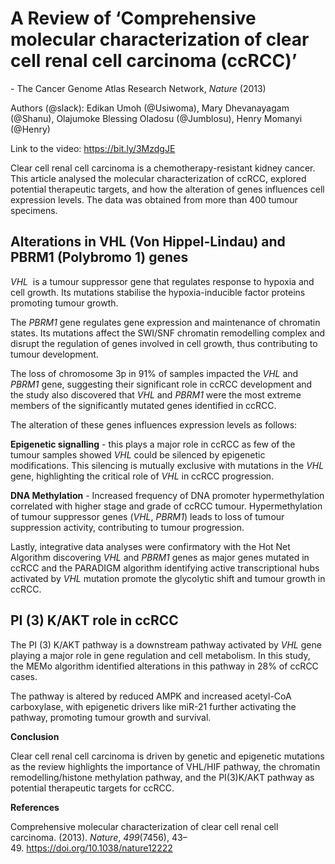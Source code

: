 ﻿# **A Review of ‘Comprehensive molecular characterization of clear cell renal cell carcinoma (ccRCC)’**
\- The Cancer Genome Atlas Research Network, *Nature* (2013)

Authors (@slack): Edikan Umoh (@Usiwoma), Mary Dhevanayagam (@Shanu), Olajumoke Blessing Oladosu (@Jumblosu), Henry Momanyi (@Henry)

Link to the video: <https://bit.ly/3MzdgJE>

Clear cell renal cell carcinoma is a chemotherapy-resistant kidney cancer. This article analysed the molecular characterization of ccRCC, explored potential therapeutic targets, and how the alteration of genes influences cell expression levels. The data was obtained from more than 400 tumour specimens. 

## **Alterations in VHL (Von Hippel-Lindau) and PBRM1 (Polybromo 1) genes**
*VHL*  is a tumour suppressor gene that regulates response to hypoxia and cell growth. Its mutations stabilise the hypoxia-inducible factor proteins promoting tumour growth.

The *PBRM1* gene regulates gene expression and maintenance of chromatin states. Its mutations affect the SWI/SNF chromatin remodelling complex and disrupt the regulation of genes involved in cell growth, thus contributing to tumour development. 

The loss of chromosome 3p in 91% of samples impacted the *VHL* and *PBRM1* gene, suggesting their significant role in ccRCC development and the study also discovered that *VHL* and *PBRM1* were the most extreme members of the significantly mutated genes identified in ccRCC.

The alteration of these genes influences expression levels as follows:

**Epigenetic signalling** - this plays a major role in ccRCC as few of the tumour samples showed *VHL* could be silenced by epigenetic modifications. This silencing is mutually exclusive with mutations in the *VHL* gene, highlighting the critical role of *VHL* in ccRCC progression.

**DNA Methylation** - Increased frequency of DNA promoter hypermethylation correlated with higher stage and grade of ccRCC tumour. Hypermethylation of tumour suppressor genes (*VHL*, *PBRM1*) leads to loss of tumour suppression activity, contributing to tumour progression. 

Lastly, integrative data analyses were confirmatory with the Hot Net Algorithm discovering *VHL* and *PBRM1* genes as major genes mutated in ccRCC and the PARADIGM algorithm identifying active transcriptional hubs activated by *VHL* mutation promote the glycolytic shift and tumour growth in ccRCC. 

## **PI (3) K/AKT role in ccRCC**
The PI (3) K/AKT pathway is a downstream pathway activated by *VHL* gene playing a major role in gene regulation and cell metabolism. In this study, the MEMo algorithm identified alterations in this pathway in 28% of ccRCC cases.  

The pathway is altered by reduced AMPK and increased acetyl-CoA carboxylase, with epigenetic drivers like miR-21 further activating the pathway, promoting tumour growth and survival.

**Conclusion**

Clear cell renal cell carcinoma is driven by genetic and epigenetic mutations as the review highlights the importance of VHL/HIF pathway, the chromatin remodelling/histone methylation pathway, and the PI(3)K/AKT pathway as potential therapeutic targets for ccRCC.

**References**

Comprehensive molecular characterization of clear cell renal cell carcinoma. (2013). *Nature*, *499*(7456), 43–49. <https://doi.org/10.1038/nature12222> 

